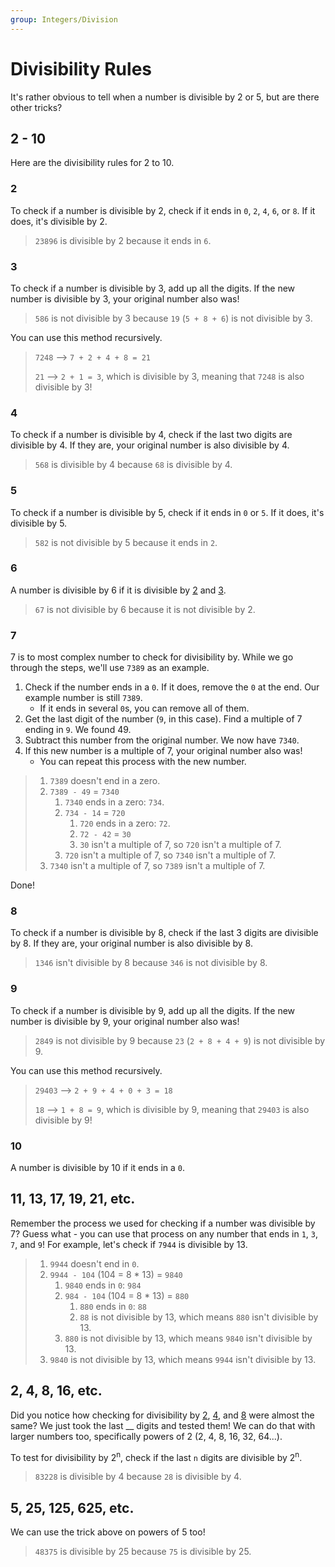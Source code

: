 ```yaml
---
group: Integers/Division
---
```


# Divisibility Rules
It's rather obvious to tell when a number is divisible by 2 or 5, but are there other tricks?

## 2 - 10
Here are the divisibility rules for 2 to 10.

### 2
To check if a number is divisible by 2, check if it ends in `0`, `2`, `4`, `6`, or `8`. If it does, it's divisible by 2.
> `23896` is divisible by 2 because it ends in `6`.

### 3
To check if a number is divisible by 3, add up all the digits. If the new number is divisible by 3, your original number also was!
> `586` is not divisible by 3 because `19` (`5 + 8 + 6`) is not divisible by 3.

You can use this method recursively.
> `7248` --> `7 + 2 + 4 + 8 = 21`
>
> `21` --> `2 + 1 = 3`, which is divisible by 3, meaning that `7248` is also divisible by 3!

### 4
To check if a number is divisible by 4, check if the last two digits are divisible by 4. If they are, your original number is also divisible by 4.
> `568` is divisible by 4 because `68` is divisible by 4.

### 5
To check if a number is divisible by 5, check if it ends in `0` or `5`. If it does, it's divisible by 5.
> `582` is not divisible by 5 because it ends in `2`.

### 6
A number is divisible by 6 if it is divisible by [2](#2) and [3](#3).
> `67` is not divisible by 6 because it is not divisible by 2.

### 7
7 is to most complex number to check for divisibility by. While we go through the steps, we'll use `7389` as an example.

 1. Check if the number ends in a `0`. If it does, remove the `0` at the end. Our example number is still `7389`.
     - If it ends in several `0`s, you can remove all of them.
 2. Get the last digit of the number (`9`, in this case). Find a multiple of 7 ending in `9`. We found 49.
 3. Subtract this number from the original number. We now have `7340`.
 4. If this new number is a multiple of 7, your original number also was!
     - You can repeat this process with the new number.

> 1. `7389` doesn't end in a zero.
> 2. `7389 - 49` = `7340`
>     1. `7340` ends in a zero: `734`.
>     2. `734 - 14` = `720`
>         1. `720` ends in a zero: `72`.
>         2. `72 - 42` = `30`
>         3. `30` isn't a multiple of 7, so `720` isn't a multiple of 7.
>     3. `720` isn't a multiple of 7, so `7340` isn't a multiple of 7.
> 3. `7340` isn't a multiple of 7, so `7389` isn't a multiple of 7.

Done!

### 8
To check if a number is divisible by 8, check if the last 3 digits are divisible by 8. If they are, your original number is also divisible by 8.
> `1346` isn't divisible by 8 because `346` is not divisible by 8.

### 9
To check if a number is divisible by 9, add up all the digits. If the new number is divisible by 9, your original number also was!
> `2849` is not divisible by 9 because `23` (`2 + 8 + 4 + 9`) is not divisible by 9.

You can use this method recursively.
> `29403` --> `2 + 9 + 4 + 0 + 3 = 18`
>
> `18` --> `1 + 8 = 9`, which is divisible by 9, meaning that `29403` is also divisible by 9!

### 10
A number is divisible by 10 if it ends in a `0`.

## 11, 13, 17, 19, 21, etc.
Remember the process we used for checking if a number was divisible by 7? Guess what - you can use that process on any number that ends in `1`, `3`, `7`, and `9`! For example, let's check if `7944` is divisible by 13.

> 1. `9944` doesn't end in `0`.
> 2. `9944 - 104` (104 = 8 * 13) = `9840`
>     1. `9840` ends in `0`: `984`
>     2. `984 - 104` (104 = 8 * 13) = `880`
>         1. `880` ends in `0`: `88`
>         2. `88` is not divisible by 13, which means `880` isn't divisible by 13.
>     3. `880` is not divisible by 13, which means `9840` isn't divisible by 13.
> 3. `9840` is not divisible by 13, which means `9944` isn't divisible by 13.

## 2, 4, 8, 16, etc.
Did you notice how checking for divisibility by [2](#2), [4](#4), and [8](#8) were almost the same? We just took the last __ digits and tested them! We can do that with larger numbers too, specifically powers of 2 (2, 4, 8, 16, 32, 64...).

To test for divisibility by 2<sup>n</sup>, check if the last `n` digits are divisible by 2<sup>n</sup>.
> `83228` is divisible by 4 because `28` is divisible by 4.

## 5, 25, 125, 625, etc.
We can use the trick above on powers of 5 too!
> `48375` is divisible by 25 because `75` is divisible by 25.
